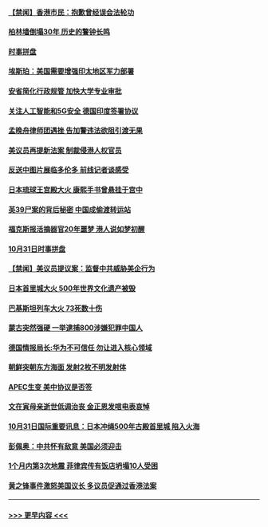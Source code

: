 #### [【禁闻】香港市民：抱歉曾经误会法轮功](../pages/prog202/a102698409.md?t=11012322) 
#### [柏林墙倒塌30年 历史的警钟长鸣](../pages/prog202/a102698379.md?t=11012322) 
#### [时事拼盘](../pages/prog202/a102698353.md?t=11012322) 
#### [埃斯珀：美国需要增强印太地区军力部署](../pages/prog202/a102698274.md?t=11012322) 
#### [安省简化行政规管 加快大学专业审批](../pages/prog202/a102698195.md?t=11012322) 
#### [关注人工智能和5G安全 德国印度签署协议](../pages/prog202/a102698206.md?t=11012322) 
#### [孟晚舟律师团遇挫 告加警违法欲阻引渡无果](../pages/prog202/a102698123.md?t=11012322) 
#### [美议员再提新法案 制裁侵港人权官员](../pages/prog202/a102698166.md?t=11012322) 
#### [反送中图片展临多伦多 前线记者谈感受](../pages/prog202/a102698148.md?t=11012322) 
#### [日本琉球王宫殿大火 康熙手书曾悬挂于宫中](../pages/prog202/a102697981.md?t=11012322) 
#### [英39尸案的背后秘密 中国成偷渡转运站](../pages/prog202/a102697972.md?t=11012322) 
#### [福克斯报活摘器官20年噩梦 港人说如梦初醒](../pages/prog202/a102697746.md?t=11012322) 
#### [10月31日时事拼盘](../pages/prog202/a102697643.md?t=11012322) 
#### [【禁闻】美议员提议案：监督中共威胁美企行为](../pages/prog202/a102697611.md?t=11012322) 
#### [日本首里城大火 500年世界文化遗产被毁](../pages/prog202/a102697457.md?t=11012322) 
#### [巴基斯坦列车大火 73死数十伤](../pages/prog202/a102697450.md?t=11012322) 
#### [蒙古突然强硬 一举逮捕800涉嫌犯罪中国人](../pages/prog202/a102695377.md?t=11012322) 
#### [德国情报局长:华为不可信任 勿让进入核心领域](../pages/prog202/a102696957.md?t=11012322) 
#### [朝鲜突朝东方海面 发射2枚不明发射体](../pages/prog202/a102697286.md?t=11012322) 
#### [APEC生变 美中协议是否签](../pages/prog202/a102697279.md?t=11012322) 
#### [文在寅母亲逝世低调治丧 金正恩发唁电表哀悼](../pages/prog202/a102697227.md?t=11012322) 
#### [10月31日国际重要讯息：日本冲绳500年古殿首里城 陷入火海](../pages/prog202/a102697240.md?t=11012322) 
#### [彭佩奥：中共怀有敌意 美国必须迎击](../pages/prog202/a102697216.md?t=11012322) 
#### [1个月内第3次地震 菲律宾传有饭店坍塌10人受困](../pages/prog202/a102697199.md?t=11012322) 
#### [黄之锋事件激怒美国议长 多议员促通过香港法案](../pages/prog202/a102697156.md?t=11012322) 

----
#### [ >>> 更早内容 <<< ](../indexes/prog202-earlier.md)
